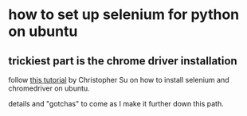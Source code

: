 # how to set up selenium for python on ubuntu

## trickiest part is the chrome driver installation

follow [this tutorial](https://christopher.su/2015/selenium-chromedriver-ubuntu/) by Christopher Su on how to install selenium and chromedriver on ubuntu.

details and "gotchas" to come as I make it further down this path.